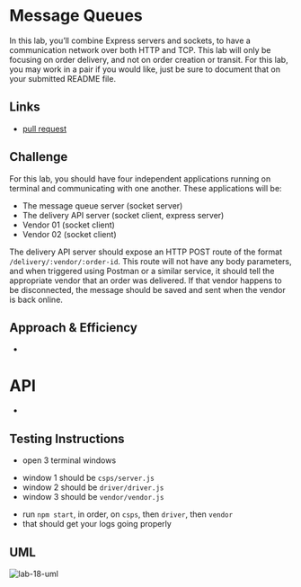 # Message Queues

In this lab, you’ll combine Express servers and sockets, to have a communication network over both HTTP and TCP. This lab will only be focusing on order delivery, and not on order creation or transit. For this lab, you may work in a pair if you would like, just be sure to document that on your submitted README file.
    
## Links
    
- [pull request](https://github.com/daniel-nguyen-401-advanced-javascript/lab-19/pull/1)
    
## Challenge
    
For this lab, you should have four independent applications running on terminal and communicating with one another. These applications will be:

* The message queue server (socket server)
* The delivery API server (socket client, express server)
* Vendor 01 (socket client)
* Vendor 02 (socket client)

The delivery API server should expose an HTTP POST route of the format `/delivery/:vendor/:order-id`. This route will not have any body parameters, and when triggered using Postman or a similar service, it should tell the appropriate vendor that an order was delivered. If that vendor happens to be disconnected, the message should be saved and sent when the vendor is back online.

## Approach & Efficiency

- 

# API

- 
    
## Testing Instructions
    
- open 3 terminal windows
* window 1 should be `csps/server.js`
* window 2 should be `driver/driver.js`
* window 3 should be `vendor/vendor.js`
- run `npm start`, in order, on `csps`, then `driver`, then `vendor`
- that should get your logs going properly

## UML
![lab-18-uml](/lab-18-uml.jpg)
